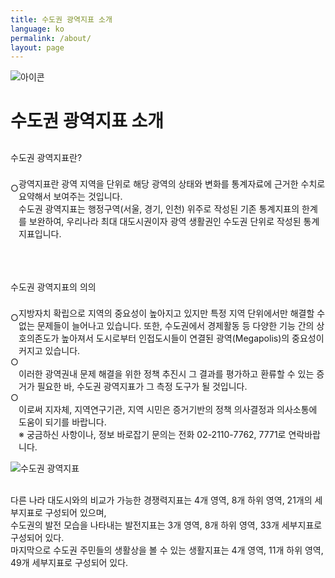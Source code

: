 ```yaml
---
title: 수도권 광역지표 소개
language: ko
permalink: /about/
layout: page
---
```


<div class="heading goal-banner goal-13">
    <div class="container">
        <div class="row">
            <div class="sttl">
                <img src="{{ site.goal_image_base }}/{{ page.language }}/sub_title.png" alt="아이콘" />
            </div>
            <div class="sttl">
                <h1>수도권 광역지표 소개</h1>
            </div>
        </div>
    </div>
</div>
<div id="main-content" class="container" role="main">
   <div class="contents_box">
      <div style="margin-top: 30px;">
         <span class="title">수도권 광역지표란?</span>
         <br><br>
         <p class="contents">
            ○ 
            <div style="margin-left:13px; margin-top:-40px">
                광역지표란 광역 지역을 단위로 해당 광역의 상태와 변화를 통계자료에 근거한 수치로 요약해서 보여주는 것입니다.<br>
                수도권 광역지표는 행정구역(서울, 경기, 인천) 위주로 작성된 기존 통계지표의 한계를 보완하여, 
                우리나라 최대 대도시권이자 광역 생활권인 수도권 단위로 작성된 통계지표입니다.
             </div><br><br>
         </p>
         <br>
         <span class="title">수도권 광역지표의 의의</span>		
         <br><br>
         <p class="contents">
            ○ 
            <div style="margin-left:13px; margin-top:-40px">
             지방자치 확립으로 지역의 중요성이 높아지고 있지만 특정 지역 단위에서만 해결할 수 없는 문제들이 늘어나고 있습니다. 
             또한, 수도권에서 경제활동 등 다양한 기능 간의 상호의존도가 높아져서 도시로부터 인접도시들이 연결된 광역(Megapolis)의 중요성이 커지고 있습니다.
            </div>
            ○ 
            <div style="margin-left:13px;">
              이러한 광역권내 문제 해결을 위한 정책 추진시 그 결과를 평가하고 환류할 수 있는 증거가 필요한 바, 수도권 광역지표가 그 측정 도구가 될 것입니다.
            </div>
            ○ 
            <div style="margin-left:13px;">
              이로써 지자체, 지역연구기관, 지역 시민은 증거기반의 정책 의사결정과 의사소통에 도움이 되기를 바랍니다.<br>
              ※ 궁금하신 사항이나, 정보 바로잡기 문의는 전화 02-2110-7762, 7771로 연락바랍니다.
            </div>
         </p>
         <div class="goal-tiles add">
            <div class="row no-gutters">
               <div class="col-xs-12 goal-tile">
                  <img src="/site/assets/img/intro_about.png" id="goal-18" alt="수도권 광역지표" />
               </div>
            </div>
         </div>
         <br>
         <p class="contents">
            다른 나라 대도시와의 비교가 가능한 경쟁력지표는 4개 영역, 8개 하위 영역, 21개의 세부지표로 구성되어 있으며,<br>
            수도권의 발전 모습을 나타내는 발전지표는 3개 영역, 8개 하위 영역, 33개 세부지표로 구성되어 있다.<br>
            마지막으로 수도권 주민들의 생활상을 볼 수 있는 생활지표는 4개 영역, 11개 하위 영역, 49개 세부지표로 구성되어 있다.
         </p>
      </div>
   </div>
</div>
